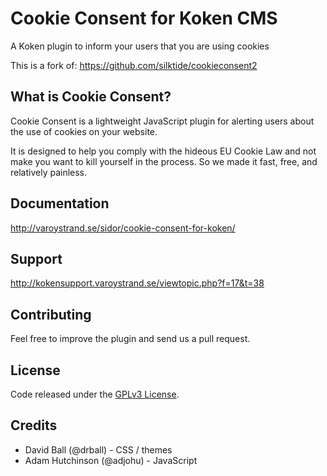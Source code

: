 # Cookie Consent for Koken CMS
A Koken plugin to inform your users that you are using cookies

This is a fork of: https://github.com/silktide/cookieconsent2
## What is Cookie Consent? 

Cookie Consent is a lightweight JavaScript plugin for alerting users about the use of cookies on your website.

It is designed to help you comply with the hideous EU Cookie Law and not make you want to kill yourself in the process. So we made it fast, free, and relatively painless.

## Documentation
http://varoystrand.se/sidor/cookie-consent-for-koken/

## Support
http://kokensupport.varoystrand.se/viewtopic.php?f=17&t=38

## Contributing

Feel free to improve the plugin and send us a pull request.

## License
Code released under the [GPLv3 License](http://www.gnu.org/copyleft/gpl.html).

## Credits

+ David Ball (@drball) - CSS / themes  
+ Adam Hutchinson (@adjohu) - JavaScript
